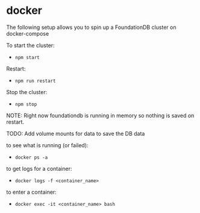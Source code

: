# docker

The following setup allows you to spin up a FoundationDB cluster on docker-compose

To start the cluster:

- `npm start`

Restart:

- `npm run restart`

Stop the cluster:

- `npm stop`

NOTE: Right now foundationdb is running in memory so nothing is saved on restart.

TODO: Add volume mounts for data to save the DB data

to see what is running (or failed):

- `docker ps -a`

to get logs for a container:

- `docker logs -f <container_name>`

to enter a container:

- `docker exec -it <container_name> bash`

